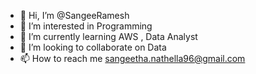 - 👋 Hi, I’m @SangeeRamesh
- 👀 I’m interested in Programming
- 🌱 I’m currently learning AWS , Data Analyst
- 💞️ I’m looking to collaborate on Data
- 📫 How to reach me sangeetha.nathella96@gmail.com

<!---
SangeeRamesh/SangeeRamesh is a ✨ special ✨ repository because its `README.md` (this file) appears on your GitHub profile.
You can click the Preview link to take a look at your changes.
--->
